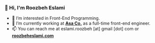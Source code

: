### 👋 Hi, I'm Roozbeh Eslami

- 👀 I’m interested in Front-End Programming.
- 🌱 I’m currently working at **[Asa Co.](https://www.asax.ir)** as a full-time front-end engineer.
- 📫 You can reach me at eslami.roozbeh [at] gmail [dot] com or **[roozbeheslami.com](http://www.roozbeheslami.com)**



<!---
roozbeheslami/roozbeheslami is a ✨ special ✨ repository because its `README.md` (this file) appears on your GitHub profile.
You can click the Preview link to take a look at your changes.
--->
